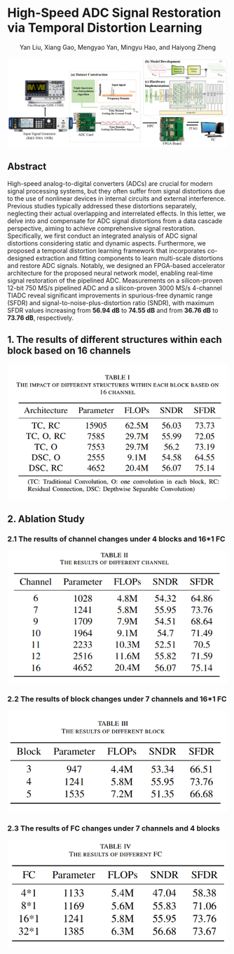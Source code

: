 # High-Speed ADC Signal Restoration via Temporal Distortion Learning

<center>Yan Liu, Xiang Gao, Mengyao Yan, Mingyu Hao, and Haiyong Zheng</center>
  
![](https://github.com/OUCIClab/ADC-Res/blob/main/tcn.png "The overall framework of temporal distortion learning for high-speed ADC signal restoration.")
## Abstract
High-speed analog-to-digital converters (ADCs) are
crucial for modern signal processing systems, but they often
suffer from signal distortions due to the use of nonlinear devices
in internal circuits and external interference. Previous studies
typically addressed these distortions separately, neglecting their
actual overlapping and interrelated effects. In this letter, we
delve into and compensate for ADC signal distortions from a
data cascade perspective, aiming to achieve comprehensive signal
restoration. Specifically, we first conduct an integrated analysis
of ADC signal distortions considering static and dynamic aspects.
Furthermore, we proposed a temporal distortion learning framework that incorporates co-designed extraction and fitting components to learn multi-scale distortions and restore ADC signals.
Notably, we designed an FPGA-based accelerator architecture for
the proposed neural network model, enabling real-time signal
restoration of the pipelined ADC. Measurements on a silicon-proven 12-bit 750 MS/s pipelined ADC and a silicon-proven
3000 MS/s 4-channel TIADC reveal significant improvements in
spurious-free dynamic range (SFDR) and signal-to-noise-plus-distortion ratio (SNDR), with maximum SFDR values increasing
from **56.94 dB** to **74.55 dB** and from **36.76 dB** to **73.76 dB**,
respectively.

## 1. The results of different structures within each block based on 16 channels
![](https://github.com/OUCIClab/ADC-Res/blob/main/table1.png)


## 2. Ablation Study
### 2.1 The results of channel changes under 4 blocks and 16*1 FC

![](https://github.com/OUCIClab/ADC-Res/blob/main/table2.png)


### 2.2 The results of block changes under 7 channels and 16*1 FC

![](https://github.com/OUCIClab/ADC-Res/blob/main/table3.png)

### 2.3 The results of FC changes under 7 channels and 4 blocks

![](https://github.com/OUCIClab/ADC-Res/blob/main/table4.png)
